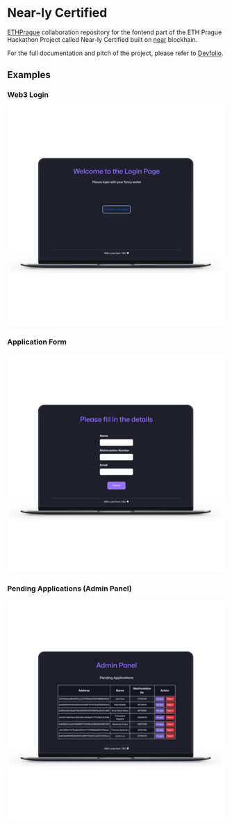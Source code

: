# Near-ly Certified
[ETHPrague](https://ethprague.com/) collaboration repository for the fontend part of the ETH Prague Hackathon Project called Near-ly Certified built on [near](https://near.org/) blockhain.

For the full documentation and pitch of the project, please refer to [Devfolio](https://devfolio.co/projects/nearly-certified-882e).
## Examples
### Web3 Login
![Web3 Login](./images/LaptopWeb3Login.png)
### Application Form
![Appliation Form](./images/LaptopInput.png)

### Pending Applications (Admin Panel)
![Admin Panel](./images/LaptopAdminPanel.png)
